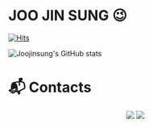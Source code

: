 
# JOO JIN SUNG 😉
[![Hits](https://hits.seeyoufarm.com/api/count/incr/badge.svg?url=https%3A%2F%2Fgithub.com%2FJoojinsung&count_bg=%238C9FE1&title_bg=%2316AC7D&icon=&icon_color=%239C1B1B&title=hits&edge_flat=false)](https://hits.seeyoufarm.com)

![Joojinsung's GitHub stats](https://github-readme-stats.vercel.app/api?username=Joojinsung&show_icons=true&theme=radical)


# :mailbox_with_mail: Contacts

<p align="center"><a href="https://jinsung1017.tistory.com/"><img src="https://img.shields.io/badge/My tech blog-A9BCF5?style=flat-square&logoColor=white&link=https://jinsung1017.tistory.com/"/></a>
  <a href="mailto:dev.jinsung1017@gmail.com"><img src="https://img.shields.io/badge/Gmail-D0A9F5?style=flat-square&logo=Gmail&logoColor=white&link=mailto:dev.jinsung1017@gmail.com"/></a></p>
